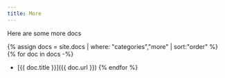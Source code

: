 ```yaml
---
title: More
---
```


Here are some more docs

{% assign docs = site.docs | where: "categories","more" | sort:"order" %}
{% for doc in docs -%}
* [{{ doc.title }}]({{ doc.url }})
{% endfor %}

